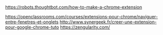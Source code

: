 https://robots.thoughtbot.com/how-to-make-a-chrome-extension


https://openclassrooms.com/courses/extensions-pour-chrome/naviguer-entre-fenetres-et-onglets
http://www.synergeek.fr/creer-une-extension-pour-google-chrome-tuto
https://zengularity.com/